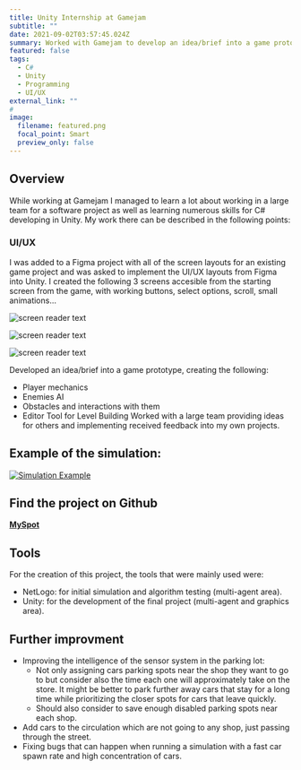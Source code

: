 ```yaml
---
title: Unity Internship at Gamejam
subtitle: ""
date: 2021-09-02T03:57:45.024Z
summary: Worked with Gamejam to develop an idea/brief into a game prototype working with a larger team and learning from their work process.
featured: false
tags:
  - C#
  - Unity
  - Programming
  - UI/UX
external_link: ""
# 
image:
  filename: featured.png
  focal_point: Smart
  preview_only: false
---
```


## Overview
While working at Gamejam I managed to learn a lot about working in a large team for a software project as well as learning numerous skills for C# developing in Unity.
My work there can be described in the following points:


### UI/UX
I was added to a Figma project with all of the screen layouts for an existing game project and was asked to implement the UI/UX layouts from Figma into Unity.
I created the following 3 screens accesible from the starting screen from the game, with working buttons, select options, scroll, small animations...

![screen reader text](image3.jpg "VIP view")

![screen reader text](image2.jpg "InAppPurchases Shop")

![screen reader text](image1.jpg "Costumizarion Shop")


Developed an idea/brief into a game prototype, creating the following:
- Player mechanics
- Enemies AI
- Obstacles and interactions with them
- Editor Tool for Level Building
Worked with a large team providing ideas for others and implementing received feedback into my own projects.

## Example of the simulation:
[![Simulation Example](https://img.youtube.com/vi/YWoAGjl28zU/0.jpg)](https://www.youtube.com/watch?v=YWoAGjl28zU)

## Find the project on Github
[**MySpot**](https://github.com/lcanoi/OptimizedParkingSimulation)


## Tools
For the creation of this project, the tools that were mainly used were:
+ NetLogo: for initial simulation and algorithm testing (multi-agent area).
+ Unity: for the development of the final project (multi-agent and graphics area).

## Further improvment
+ Improving the intelligence of the sensor system in the parking lot:
  + Not only assigning cars parking spots near the shop they want to go to but consider also the time each one will approximately take on the store. It might be better to park further away cars that stay for a long time while prioritizing the closer spots for cars that leave quickly.
  + Should also consider to save enough disabled parking spots near each shop.
+ Add cars to the circulation which are not going to any shop, just passing through the street.
+ Fixing bugs that can happen when running a simulation with a fast car spawn rate and high concentration of cars.
